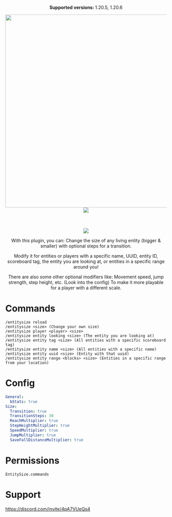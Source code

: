 <div align="center">

  <p><b>Supported versions: </b>1.20.5, 1.20.6</p>
  
  <img width="600" src="https://github.com/max1mde/EntitySize/assets/114857048/cdbf1c35-155c-4481-8f44-4f097c2c7a86"> <br>
  <img src="https://imgur.com/yMuZdvu.gif">
  
<br>
<br>

<img src="https://github.com/max1mde/EntitySize/assets/114857048/2288ecc1-2ed8-4e8e-814e-d4923d57bb0e">

<br>

<p>
With this plugin, you can:
Change the size of any living entity (bigger & smaller)
with optional steps for a transition.

Modify it for entities or players with a specific name, UUID, entity ID, scoreboard tag, the entity you are looking at, or entities in a specific range around you!

There are also some other optional modifiers like:
Movement speed, jump strength, step height, etc. (Look into the config)
To make it more playable for a player with a different scale.
</p>

  
</div>

# Commands

```
/entitysize reload
/entitysize <size> (Change your own size)
/entitysize player <player> <size>
/entitysize entity looking <size> (The entity you are looking at)
/entitysize entity tag <size> (All entities with a specific scoreboard tag)
/entitysize entity name <size> (All entities with a specific name)
/entitysize entity uuid <size> (Entity with that uuid)
/entitysize entity range <blocks> <size> (Entities in a specific range from your location)
```

# Config
```yml
General:
  bStats: true
Size:
  Transition: true
  TransitionSteps: 30
  ReachMultiplier: true
  StepHeightMultiplier: true
  SpeedMultiplier: true
  JumpMultiplier: true
  SaveFallDistanceMultiplier: true
```

# Permissions
`EntitySize.commands`

# Support
https://discord.com/invite/4pA7VUeQs4
